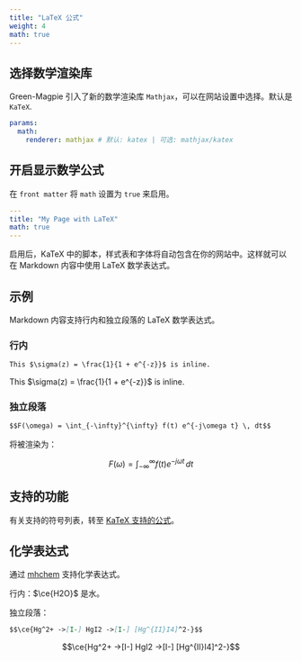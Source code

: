 ```yaml
---
title: "LaTeX 公式"
weight: 4
math: true
---
```


<!--more-->

## 选择数学渲染库

Green-Magpie 引入了新的数学渲染库 `Mathjax`，可以在网站设置中选择。默认是 `KaTeX`.

```yaml {filename="hugo.yaml"}
params:
  math:
    renderer: mathjax # 默认: katex | 可选: mathjax/katex
```

## 开启显示数学公式

在 `front matter` 将 `math` 设置为 `true` 来启用。

```yaml {filename="Markdown"}
---
title: "My Page with LaTeX"
math: true
---
```

启用后，KaTeX 中的脚本，样式表和字体将自动包含在你的网站中。这样就可以在 Markdown 内容中使用 LaTeX 数学表达式。

## 示例

Markdown 内容支持行内和独立段落的 LaTeX 数学表达式。

### 行内

```markdown {filename="page.md"}
This $\sigma(z) = \frac{1}{1 + e^{-z}}$ is inline.
```

This $\sigma(z) = \frac{1}{1 + e^{-z}}$ is inline.

### 独立段落

```markdown {filename="page.md"}
$$F(\omega) = \int_{-\infty}^{\infty} f(t) e^{-j\omega t} \, dt$$
```

将被渲染为：

$$F(\omega) = \int_{-\infty}^{\infty} f(t) e^{-j\omega t} \, dt$$


## 支持的功能

有关支持的符号列表，转至 [KaTeX 支持的公式](https://katex.org/docs/supported.html)。

## 化学表达式

通过 [mhchem](https://mhchem.github.io/MathJax-mhchem/) 支持化学表达式。

行内：$\ce{H2O}$ 是水。

独立段落：

```markdown {filename="page.md"}
$$\ce{Hg^2+ ->[I-] HgI2 ->[I-] [Hg^{II}I4]^2-}$$
```

$$\ce{Hg^2+ ->[I-] HgI2 ->[I-] [Hg^{II}I4]^2-}$$

